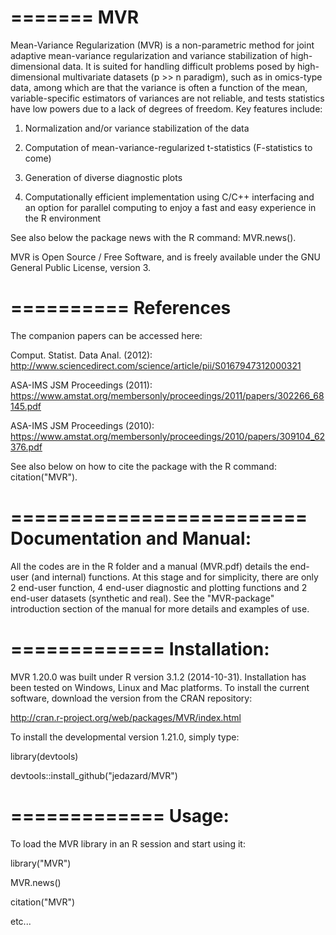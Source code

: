 =======
MVR
=======
Mean-Variance Regularization (MVR) is a non-parametric method for joint adaptive mean-variance regularization and variance stabilization of high-dimensional data.
It is suited for handling difficult problems posed by high-dimensional multivariate datasets (p >> n
paradigm), such as in omics-type data, among which are that the variance is often a function of the
mean, variable-specific estimators of variances are not reliable, and tests statistics have low powers
due to a lack of degrees of freedom.
Key features include:

1. Normalization and/or variance stabilization of the data

2. Computation of mean-variance-regularized t-statistics (F-statistics to come)

3. Generation of diverse diagnostic plots

4. Computationally efficient implementation using C/C++ interfacing and an option for parallel
computing to enjoy a fast and easy experience in the R environment

See also below the package news with the R command: MVR.news().

MVR is Open Source / Free Software, and is freely available under the GNU General Public License, version 3.

==========
References
==========
The companion papers can be accessed here:

Comput. Statist. Data Anal. (2012):
http://www.sciencedirect.com/science/article/pii/S0167947312000321

ASA-IMS JSM Proceedings (2011): 
https://www.amstat.org/membersonly/proceedings/2011/papers/302266_68145.pdf

ASA-IMS JSM Proceedings (2010): 
https://www.amstat.org/membersonly/proceedings/2010/papers/309104_62376.pdf

See also below on how to cite the package with the R command: citation("MVR").

=========================
Documentation and Manual: 
=========================
All the codes are in the R folder and a manual (MVR.pdf) details the end-user (and internal) functions. At this stage and for simplicity, there are only 2 end-user function, 4 end-user diagnostic and plotting functions and 2 end-user datasets (synthetic and real). See the "MVR-package" introduction section of the manual for more details and examples of use.

=============
Installation: 
=============
MVR 1.20.0 was built under R version 3.1.2 (2014-10-31).
Installation has been tested on Windows, Linux and Mac platforms.
To install the current software, download the version from the CRAN repository:

http://cran.r-project.org/web/packages/MVR/index.html


To install the developmental version 1.21.0, simply type:

library(devtools)

devtools::install_github("jedazard/MVR")

=============
Usage: 
=============
To load the MVR library in an R session and start using it:

library("MVR")

MVR.news()

citation("MVR")

etc...
